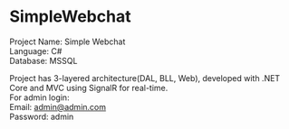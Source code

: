 # SimpleWebchat

Project Name: Simple Webchat <br/>
Language: C# <br/>
Database: MSSQL <br/>

Project has 3-layered architecture(DAL, BLL, Web), developed with .NET Core and MVC using SignalR for real-time. <br/>
For admin login: <br/>
Email: admin@admin.com <br/>
Password: admin
